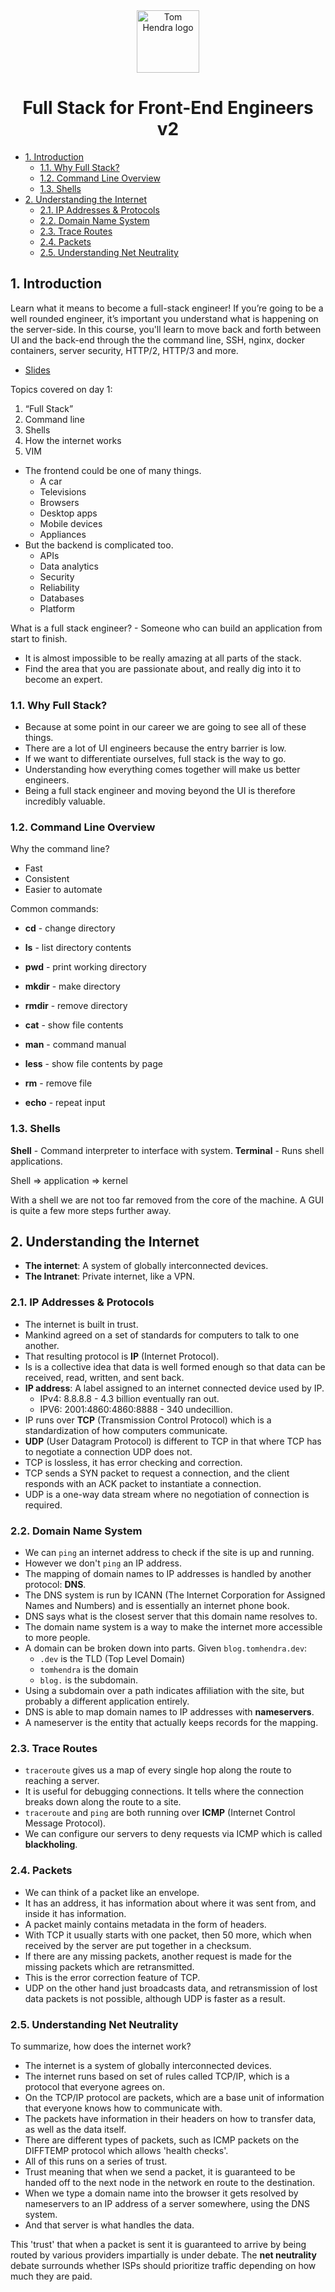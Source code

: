 <div align=center>
<img alt="Tom Hendra logo" src="https://res.cloudinary.com/tomhendra/image/upload/v1567091669/tomhendra-logo/tomhendra-logo-round-1024.png" width="100" />
<h1>Full Stack for Front-End Engineers v2</h1>
</div>

- [1. Introduction](#1-introduction)
  - [1.1. Why Full Stack?](#11-why-full-stack)
  - [1.2. Command Line Overview](#12-command-line-overview)
  - [1.3. Shells](#13-shells)
- [2. Understanding the Internet](#2-understanding-the-internet)
  - [2.1. IP Addresses & Protocols](#21-ip-addresses--protocols)
  - [2.2. Domain Name System](#22-domain-name-system)
  - [2.3. Trace Routes](#23-trace-routes)
  - [2.4. Packets](#24-packets)
  - [2.5. Understanding Net Neutrality](#25-understanding-net-neutrality)

## 1. Introduction

Learn what it means to become a full-stack engineer! If you’re going to be a well rounded engineer, it’s important you understand what is happening on the server-side. In this course, you'll learn to move back and forth between UI and the back-end through the the command line, SSH, nginx, docker containers, server security, HTTP/2, HTTP/3 and more.

- [Slides](https://jemyoung.com/fsfe)

Topics covered on day 1:

1. “Full Stack”
2. Command line
3. Shells
4. How the internet works
5. VIM

- The frontend could be one of many things.
  - A car
  - Televisions
  - Browsers
  - Desktop apps
  - Mobile devices
  - Appliances
- But the backend is complicated too.
  - APIs
  - Data analytics
  - Security
  - Reliability
  - Databases
  - Platform

What is a full stack engineer? - Someone who can build an application from start to finish.

- It is almost impossible to be really amazing at all parts of the stack.
- Find the area that you are passionate about, and really dig into it to become an expert.

### 1.1. Why Full Stack?

- Because at some point in our career we are going to see all of these things.
- There are a lot of UI engineers because the entry barrier is low.
- If we want to differentiate ourselves, full stack is the way to go.
- Understanding how everything comes together will make us better engineers.
- Being a full stack engineer and moving beyond the UI is therefore incredibly valuable.

### 1.2. Command Line Overview

Why the command line?

- Fast
- Consistent
- Easier to automate

Common commands:

- **cd** - change directory
- **ls** - list directory contents
- **pwd** - print working directory
- **mkdir** - make directory
- **rmdir** - remove directory

- **cat** - show file contents
- **man** - command manual
- **less** - show file contents by page
- **rm** - remove file
- **echo** - repeat input

### 1.3. Shells

**Shell** - Command interpreter to interface with system.
**Terminal** - Runs shell applications.

Shell => application => kernel

With a shell we are not too far removed from the core of the machine. A GUI is quite a few more steps further away.

## 2. Understanding the Internet

- **The internet**: A system of globally interconnected devices.
- **The Intranet**: Private internet, like a VPN.

### 2.1. IP Addresses & Protocols

- The internet is built in trust.
- Mankind agreed on a set of standards for computers to talk to one another.
- That resulting protocol is **IP** (Internet Protocol).
- Is is a collective idea that data is well formed enough so that data can be received, read, written, and sent back.
- **IP address**: A label assigned to an internet connected device used by IP.
  - IPv4: 8.8.8.8 - 4.3 billion eventually ran out.
  - IPV6: 2001:4860:4860:8888 - 340 undecillion.
- IP runs over **TCP** (Transmission Control Protocol) which is a standardization of how computers communicate.
- **UDP** (User Datagram Protocol) is different to TCP in that where TCP has to negotiate a connection UDP does not.
- TCP is lossless, it has error checking and correction.
- TCP sends a SYN packet to request a connection, and the client responds with an ACK packet to instantiate a connection.
- UDP is a one-way data stream where no negotiation of connection is required.

### 2.2. Domain Name System

- We can `ping` an internet address to check if the site is up and running.
- However we don't `ping` an IP address.
- The mapping of domain names to IP addresses is handled by another protocol: **DNS**.
- The DNS system is run by ICANN (The Internet Corporation for Assigned Names and Numbers) and is essentially an internet phone book.
- DNS says what is the closest server that this domain name resolves to.
- The domain name system is a way to make the internet more accessible to more people.
- A domain can be broken down into parts. Given `blog.tomhendra.dev`:
  - `.dev` is the TLD (Top Level Domain)
  - `tomhendra` is the domain
  - `blog.` is the subdomain.
- Using a subdomain over a path indicates affiliation with the site, but probably a different application entirely.
- DNS is able to map domain names to IP addresses with **nameservers**.
- A nameserver is the entity that actually keeps records for the mapping.

### 2.3. Trace Routes

- `traceroute` gives us a map of every single hop along the route to reaching a server.
- It is useful for debugging connections. It tells where the connection breaks down along the route to a site.
- `traceroute` and `ping` are both running over **ICMP** (Internet Control Message Protocol).
- We can configure our servers to deny requests via ICMP which is called **blackholing**.

### 2.4. Packets

- We can think of a packet like an envelope.
- It has an address, it has information about where it was sent from, and inside it has information.
- A packet mainly contains metadata in the form of headers.
- With TCP it usually starts with one packet, then 50 more, which when received by the server are put together in a checksum.
- If there are any missing packets, another request is made for the missing packets which are retransmitted.
- This is the error correction feature of TCP.
- UDP on the other hand just broadcasts data, and retransmission of lost data packets is not possible, although UDP is faster as a result.

### 2.5. Understanding Net Neutrality

To summarize, how does the internet work?

- The internet is a system of globally interconnected devices.
- The internet runs based on set of rules called TCP/IP, which is a protocol that everyone agrees on.
- On the TCP/IP protocol are packets, which are a base unit of information that everyone knows how to communicate with.
- The packets have information in their headers on how to transfer data, as well as the data itself.
- There are different types of packets, such as ICMP packets on the DIFFTEMP protocol which allows 'health checks'.
- All of this runs on a series of trust.
- Trust meaning that when we send a packet, it is guaranteed to be handed off to the next node in the network en route to the destination.
- When we type a domain name into the browser it gets resolved by nameservers to an IP address of a server somewhere, using the DNS system.
- And that server is what handles the data.

This 'trust' that when a packet is sent it is guaranteed to arrive by being routed by various providers impartially is under debate. The **net neutrality** debate surrounds whether ISPs should prioritize traffic depending on how much they are paid.
